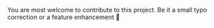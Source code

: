 You are most welcome to contribute to this project. Be it a small typo correction or a feature enhancement 🙂

